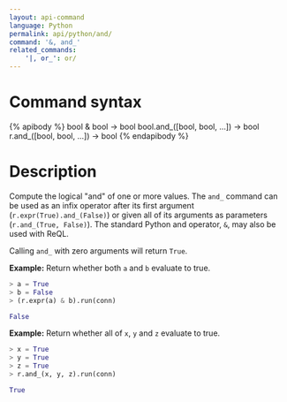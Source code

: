 ```yaml
---
layout: api-command
language: Python
permalink: api/python/and/
command: '&, and_'
related_commands:
    '|, or_': or/
---
```


# Command syntax #

{% apibody %}
bool & bool &rarr; bool
bool.and_([bool, bool, ...]) &rarr; bool
r.and_([bool, bool, ...]) &rarr; bool
{% endapibody %}

# Description #

Compute the logical "and" of one or more values. The `and_` command can be used as an infix operator after its first argument (`r.expr(True).and_(False)`) or given all of its arguments as parameters (`r.and_(True, False)`). The standard Python and operator, `&`, may also be used with ReQL.

Calling `and_` with zero arguments will return `True`.

__Example:__ Return whether both `a` and `b` evaluate to true.

```py
> a = True
> b = False
> (r.expr(a) & b).run(conn)

False
```
__Example:__ Return whether all of `x`, `y` and `z` evaluate to true.

```py
> x = True
> y = True
> z = True
> r.and_(x, y, z).run(conn)

True
```
